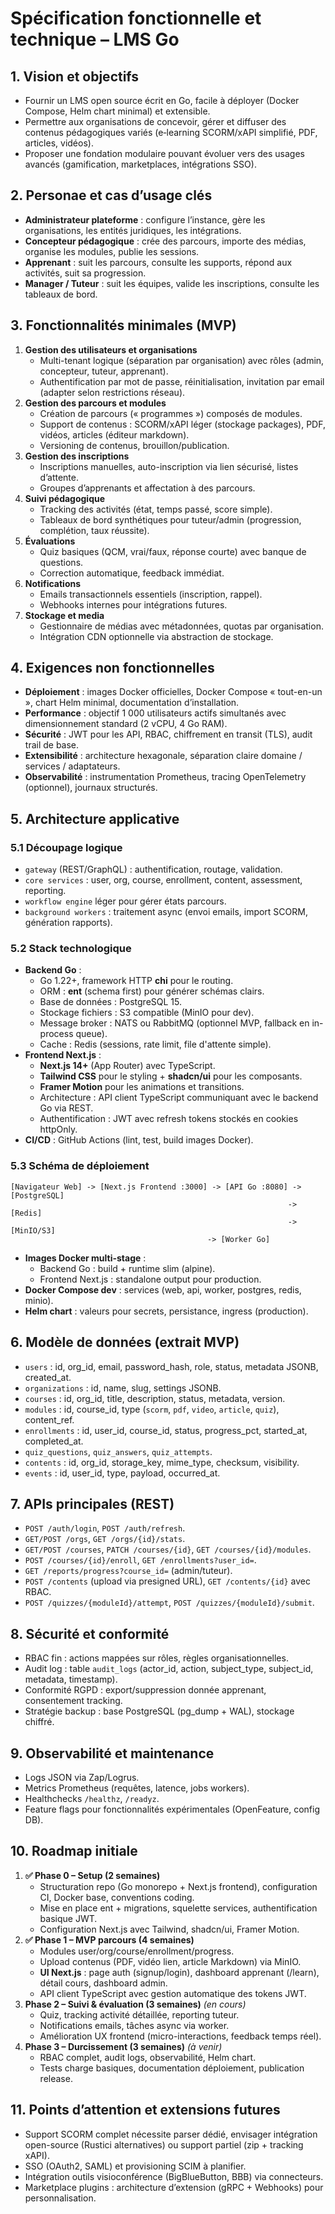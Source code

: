 # Spécification fonctionnelle et technique – LMS Go

## 1. Vision et objectifs
- Fournir un LMS open source écrit en Go, facile à déployer (Docker Compose, Helm chart minimal) et extensible.
- Permettre aux organisations de concevoir, gérer et diffuser des contenus pédagogiques variés (e‑learning SCORM/xAPI simplifié, PDF, articles, vidéos).
- Proposer une fondation modulaire pouvant évoluer vers des usages avancés (gamification, marketplaces, intégrations SSO).

## 2. Personae et cas d’usage clés
- **Administrateur plateforme** : configure l’instance, gère les organisations, les entités juridiques, les intégrations.
- **Concepteur pédagogique** : crée des parcours, importe des médias, organise les modules, publie les sessions.
- **Apprenant** : suit les parcours, consulte les supports, répond aux activités, suit sa progression.
- **Manager / Tuteur** : suit les équipes, valide les inscriptions, consulte les tableaux de bord.

## 3. Fonctionnalités minimales (MVP)
1. **Gestion des utilisateurs et organisations**
   - Multi-tenant logique (séparation par organisation) avec rôles (admin, concepteur, tuteur, apprenant).
   - Authentification par mot de passe, réinitialisation, invitation par email (adapter selon restrictions réseau).
2. **Gestion des parcours et modules**
   - Création de parcours (« programmes ») composés de modules.
   - Support de contenus : SCORM/xAPI léger (stockage packages), PDF, vidéos, articles (éditeur markdown).
   - Versioning de contenus, brouillon/publication.
3. **Gestion des inscriptions**
   - Inscriptions manuelles, auto-inscription via lien sécurisé, listes d’attente.
   - Groupes d’apprenants et affectation à des parcours.
4. **Suivi pédagogique**
   - Tracking des activités (état, temps passé, score simple).
   - Tableaux de bord synthétiques pour tuteur/admin (progression, complétion, taux réussite).
5. **Évaluations**
   - Quiz basiques (QCM, vrai/faux, réponse courte) avec banque de questions.
   - Correction automatique, feedback immédiat.
6. **Notifications**
   - Emails transactionnels essentiels (inscription, rappel).
   - Webhooks internes pour intégrations futures.
7. **Stockage et media**
   - Gestionnaire de médias avec métadonnées, quotas par organisation.
   - Intégration CDN optionnelle via abstraction de stockage.

## 4. Exigences non fonctionnelles
- **Déploiement** : images Docker officielles, Docker Compose « tout-en-un », chart Helm minimal, documentation d’installation.
- **Performance** : objectif 1 000 utilisateurs actifs simultanés avec dimensionnement standard (2 vCPU, 4 Go RAM).
- **Sécurité** : JWT pour les API, RBAC, chiffrement en transit (TLS), audit trail de base.
- **Extensibilité** : architecture hexagonale, séparation claire domaine / services / adaptateurs.
- **Observabilité** : instrumentation Prometheus, tracing OpenTelemetry (optionnel), journaux structurés.

## 5. Architecture applicative
### 5.1 Découpage logique
- `gateway` (REST/GraphQL) : authentification, routage, validation.
- `core services` : user, org, course, enrollment, content, assessment, reporting.
- `workflow engine` léger pour gérer états parcours.
- `background workers` : traitement async (envoi emails, import SCORM, génération rapports).

### 5.2 Stack technologique
- **Backend Go** :
  - Go 1.22+, framework HTTP **chi** pour le routing.
  - ORM : **ent** (schema first) pour générer schémas clairs.
  - Base de données : PostgreSQL 15.
  - Stockage fichiers : S3 compatible (MinIO pour dev).
  - Message broker : NATS ou RabbitMQ (optionnel MVP, fallback en in-process queue).
  - Cache : Redis (sessions, rate limit, file d'attente simple).
- **Frontend Next.js** :
  - **Next.js 14+** (App Router) avec TypeScript.
  - **Tailwind CSS** pour le styling + **shadcn/ui** pour les composants.
  - **Framer Motion** pour les animations et transitions.
  - Architecture : API client TypeScript communiquant avec le backend Go via REST.
  - Authentification : JWT avec refresh tokens stockés en cookies httpOnly.
- **CI/CD** : GitHub Actions (lint, test, build images Docker).

### 5.3 Schéma de déploiement
```
[Navigateur Web] -> [Next.js Frontend :3000] -> [API Go :8080] -> [PostgreSQL]
                                                              -> [Redis]
                                                              -> [MinIO/S3]
                                            -> [Worker Go]
```
- **Images Docker multi-stage** :
  - Backend Go : build + runtime slim (alpine).
  - Frontend Next.js : standalone output pour production.
- **Docker Compose dev** : services (web, api, worker, postgres, redis, minio).
- **Helm chart** : valeurs pour secrets, persistance, ingress (production).

## 6. Modèle de données (extrait MVP)
- `users` : id, org_id, email, password_hash, role, status, metadata JSONB, created_at.
- `organizations` : id, name, slug, settings JSONB.
- `courses` : id, org_id, title, description, status, metadata, version.
- `modules` : id, course_id, type (`scorm`, `pdf`, `video`, `article`, `quiz`), content_ref.
- `enrollments` : id, user_id, course_id, status, progress_pct, started_at, completed_at.
- `quiz_questions`, `quiz_answers`, `quiz_attempts`.
- `contents` : id, org_id, storage_key, mime_type, checksum, visibility.
- `events` : id, user_id, type, payload, occurred_at.

## 7. APIs principales (REST)
- `POST /auth/login`, `POST /auth/refresh`.
- `GET/POST /orgs`, `GET /orgs/{id}/stats`.
- `GET/POST /courses`, `PATCH /courses/{id}`, `GET /courses/{id}/modules`.
- `POST /courses/{id}/enroll`, `GET /enrollments?user_id=`.
- `GET /reports/progress?course_id=` (admin/tuteur).
- `POST /contents` (upload via presigned URL), `GET /contents/{id}` avec RBAC.
- `POST /quizzes/{moduleId}/attempt`, `POST /quizzes/{moduleId}/submit`.

## 8. Sécurité et conformité
- RBAC fin : actions mappées sur rôles, règles organisationnelles.
- Audit log : table `audit_logs` (actor_id, action, subject_type, subject_id, metadata, timestamp).
- Conformité RGPD : export/suppression donnée apprenant, consentement tracking.
- Stratégie backup : base PostgreSQL (pg_dump + WAL), stockage chiffré.

## 9. Observabilité et maintenance
- Logs JSON via Zap/Logrus.
- Metrics Prometheus (requêtes, latence, jobs workers).
- Healthchecks `/healthz`, `/readyz`.
- Feature flags pour fonctionnalités expérimentales (OpenFeature, config DB).

## 10. Roadmap initiale
1. **✅ Phase 0 – Setup (2 semaines)**
   - Structuration repo (Go monorepo + Next.js frontend), configuration CI, Docker base, conventions coding.
   - Mise en place ent + migrations, squelette services, authentification basique JWT.
   - Configuration Next.js avec Tailwind, shadcn/ui, Framer Motion.
2. **✅ Phase 1 – MVP parcours (4 semaines)**
   - Modules user/org/course/enrollment/progress.
   - Upload contenus (PDF, vidéo lien, article Markdown) via MinIO.
   - **UI Next.js** : page auth (signup/login), dashboard apprenant (/learn), détail cours, dashboard admin.
   - API client TypeScript avec gestion automatique des tokens JWT.
3. **Phase 2 – Suivi & évaluation (3 semaines)** *(en cours)*
   - Quiz, tracking activité détaillée, reporting tuteur.
   - Notifications emails, tâches async via worker.
   - Amélioration UX frontend (micro-interactions, feedback temps réel).
4. **Phase 3 – Durcissement (3 semaines)** *(à venir)*
   - RBAC complet, audit logs, observabilité, Helm chart.
   - Tests charge basiques, documentation déploiement, publication release.

## 11. Points d’attention et extensions futures
- Support SCORM complet nécessite parser dédié, envisager intégration open-source (Rustici alternatives) ou support partiel (zip + tracking xAPI).
- SSO (OAuth2, SAML) et provisioning SCIM à planifier.
- Intégration outils visioconférence (BigBlueButton, BBB) via connecteurs.
- Marketplace plugins : architecture d’extension (gRPC + Webhooks) pour personnalisation.
